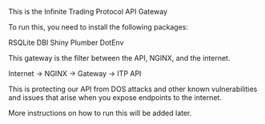 This is the Infinite Trading Protocol API Gateway

To run this, you need to install the following packages:

RSQLite
DBI
Shiny
Plumber
DotEnv


This gateway is the filter between the API, NGINX, and the internet.

Internet -> NGINX -> Gateway -> ITP API

This is protecting our API from DOS attacks and other known vulnerabilities and issues that arise when you expose endpoints to the internet. 

More instructions on how to run this will be added later.
